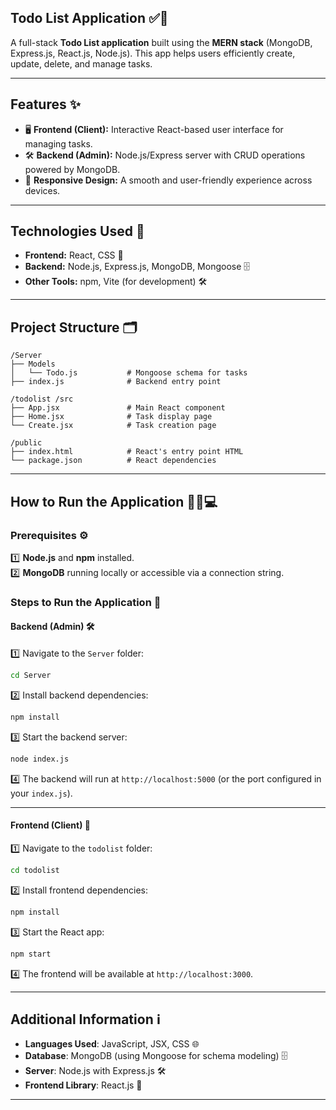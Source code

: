 ## Todo List Application ✅📝  

A full-stack **Todo List application** built using the **MERN stack** (MongoDB, Express.js, React.js, Node.js). This app helps users efficiently create, update, delete, and manage tasks.  

---  

## Features ✨  
- 🖥️ **Frontend (Client):** Interactive React-based user interface for managing tasks.  
- 🛠️ **Backend (Admin):** Node.js/Express server with CRUD operations powered by MongoDB.  
- 📱 **Responsive Design:** A smooth and user-friendly experience across devices.  

---  

## Technologies Used 🚀  
- **Frontend:** React, CSS 🎨  
- **Backend:** Node.js, Express.js, MongoDB, Mongoose 🗄️  
- **Other Tools:** npm, Vite (for development) 🛠️  

---  

## Project Structure 🗂️  
```  
/Server  
├── Models  
│   └── Todo.js           # Mongoose schema for tasks  
├── index.js              # Backend entry point  

/todolist /src  
├── App.jsx               # Main React component  
├── Home.jsx              # Task display page  
└── Create.jsx            # Task creation page  

/public  
├── index.html            # React's entry point HTML  
└── package.json          # React dependencies  
```  

---  

## How to Run the Application 🏃‍♂️💻  

### Prerequisites ⚙️  
1️⃣ **Node.js** and **npm** installed.  
2️⃣ **MongoDB** running locally or accessible via a connection string.  

### Steps to Run the Application 🔧  

#### Backend (Admin) 🛠️  
1️⃣ Navigate to the `Server` folder:  
   ```bash  
   cd Server  
   ```  

2️⃣ Install backend dependencies:  
   ```bash  
   npm install  
   ```  

3️⃣ Start the backend server:  
   ```bash  
   node index.js  
   ```  

4️⃣ The backend will run at `http://localhost:5000` (or the port configured in your `index.js`).  

---  

#### Frontend (Client) 🎨  
1️⃣ Navigate to the `todolist` folder:  
   ```bash  
   cd todolist  
   ```  

2️⃣ Install frontend dependencies:  
   ```bash  
   npm install  
   ```  

3️⃣ Start the React app:  
   ```bash  
   npm start  
   ```  

4️⃣ The frontend will be available at `http://localhost:3000`.  

---  

## Additional Information ℹ️  
- **Languages Used**: JavaScript, JSX, CSS 🌐  
- **Database**: MongoDB (using Mongoose for schema modeling) 🗄️  
- **Server**: Node.js with Express.js 🛠️  
- **Frontend Library**: React.js 🎨  

---  

